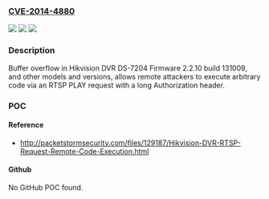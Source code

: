 ### [CVE-2014-4880](https://cve.mitre.org/cgi-bin/cvename.cgi?name=CVE-2014-4880)
![](https://img.shields.io/static/v1?label=Product&message=n%2Fa&color=blue)
![](https://img.shields.io/static/v1?label=Version&message=n%2Fa&color=blue)
![](https://img.shields.io/static/v1?label=Vulnerability&message=n%2Fa&color=brighgreen)

### Description

Buffer overflow in Hikvision DVR DS-7204 Firmware 2.2.10 build 131009, and other models and versions, allows remote attackers to execute arbitrary code via an RTSP PLAY request with a long Authorization header.

### POC

#### Reference
- http://packetstormsecurity.com/files/129187/Hikvision-DVR-RTSP-Request-Remote-Code-Execution.html

#### Github
No GitHub POC found.

